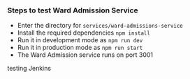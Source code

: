 
### Steps to test Ward Admission Service
* Enter the directory for `services/ward-admissions-service`
* Install the required dependencies `npm install`
* Run it in development mode as `npm run dev`
* Run it in production mode as `npm run start`
* The Ward Admission service runs on port 3001

testing Jenkins
